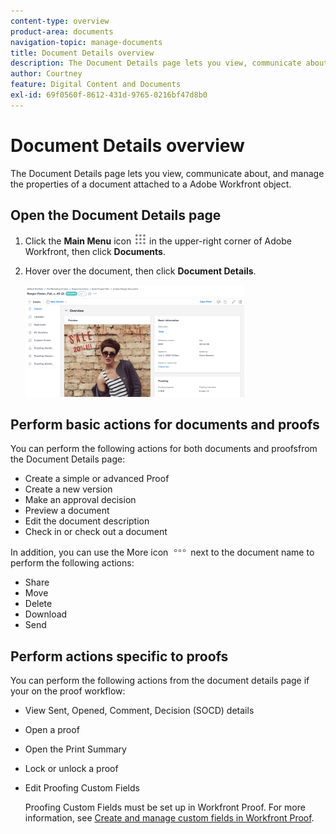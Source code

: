 ```yaml
---
content-type: overview
product-area: documents
navigation-topic: manage-documents
title: Document Details overview
description: The Document Details page lets you view, communicate about, and manage the properties of a document attached to a Adobe Workfront object.
author: Courtney
feature: Digital Content and Documents
exl-id: 69f0560f-8612-431d-9765-0216bf47d8b0
---
```

# Document Details overview

The Document Details page lets you view, communicate about, and manage the properties of a document attached to a Adobe Workfront object.

## Open the Document Details page

1. Click the **Main Menu** icon ![](assets/main-menu-icon.png) in the upper-right corner of Adobe Workfront, then click **Documents**.

1. Hover over the document, then click **Document Details**.

   ![](assets/document-details-350x179.png)

## Perform basic actions for documents and proofs

You can perform the following actions for both documents and proofsfrom the Document Details page:

* Create a simple or advanced Proof
* Create a new version
* Make an approval decision
* Preview a document
* Edit the document description
* Check in or check out a document

In addition, you can use the More icon ![](assets/more-icon.png) next to the document name to perform the following actions:

* Share
* Move
* Delete
* Download
* Send

## Perform actions specific to proofs

You can perform the following actions from the document details page if your on the proof workflow:

* View Sent, Opened, Comment, Decision (SOCD) details
* Open a proof
* Open the Print Summary
* Lock or unlock a proof
* Edit Proofing Custom Fields

  Proofing Custom Fields must be set up in Workfront Proof. For more information, see [Create and manage custom fields in Workfront Proof](../../workfront-proof/wp-acct-admin/account-settings/create-and-manage-custom-fields.md).
